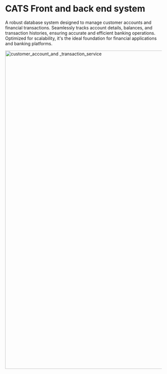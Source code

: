 # CATS Front and back end system

A robust database system designed to manage customer accounts and financial transactions. 
Seamlessly tracks account details, balances, and transaction histories, ensuring accurate 
and efficient banking operations. Optimized for scalability, it's the ideal foundation for 
financial applications and banking platforms.

<img width="1024" alt="customer_account_and _transaction_service" src="https://github.com/mesfin-k/CSE111/assets/68360086/bae4b972-de4d-4c14-aaea-6b962d08c43a">

